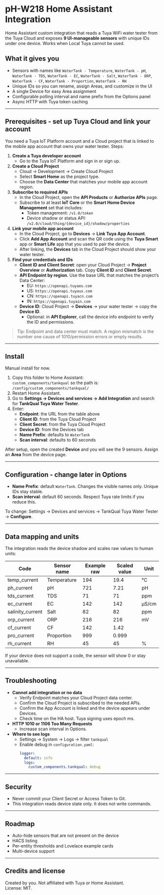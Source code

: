 # pH-W218 Home Assistant Integration

Home Assistant custom integration that reads a Tuya WiFi water tester from the Tuya Cloud and exposes **9 UI-manageable sensors** with unique IDs under one device. Works when Local Tuya cannot be used.

## What it gives you
- Sensors with names like `WaterTank - Temperature`, `WaterTank - pH`, `WaterTank - TDS`, `WaterTank - EC`, `WaterTank - Salt`, `WaterTank - ORP`, `WaterTank - CF`, `WaterTank - Proportion`, `WaterTank - RH`
- Unique IDs so you can rename, assign Areas, and customize in the UI
- A single Device for easy Area assignment
- Configurable polling interval and name prefix from the Options panel
- Async HTTP with Tuya token caching

---

## Prerequisites - set up Tuya Cloud and link your account

You need a Tuya IoT Platform account and a Cloud project that is linked to the mobile app account that owns your water tester. Steps:

1. **Create a Tuya developer account**  
   - Go to the Tuya IoT Platform and sign in or sign up.
2. **Create a Cloud Project**  
   - Cloud → Development → Create Cloud Project  
   - Select **Smart Home** as the project type.
   - Choose the **Data Center** that matches your mobile app account region.
3. **Subscribe to required APIs**  
   - In the Cloud Project, open the **API Products** or **Authorize APIs** page.  
   - Subscribe to at least **IoT Core** or the **Smart Home Device Management** set that includes:
     - Token management: `/v1.0/token`
     - Device shadow or status API: `/v2.0/cloud/thing/{device_id}/shadow/properties`
4. **Link your mobile app account**  
   - In the Cloud Project, go to **Devices** → **Link Tuya App Account**.  
   - Click **Add App Account** and scan the QR code using the **Tuya Smart** app or **Smart Life** app that you used to pair the device.  
   - After linking, the **Devices** tab in the Cloud Project should show your water tester.
5. **Find your credentials and IDs**
   - **Client ID and Client Secret**: open your Cloud Project → **Project Overview** or **Authorization** tab. Copy **Client ID** and **Client Secret**.
   - **API Endpoint by region**. Use the base URL that matches the project’s Data Center:  
     - EU: `https://openapi.tuyaeu.com`  
     - US: `https://openapi.tuyaus.com`  
     - CN: `https://openapi.tuyacn.com`  
     - IN: `https://openapi.tuyain.com`
   - **Device ID**: Cloud Project → **Devices** → your water tester → copy the **Device ID**.  
     - Optional: in **API Explorer**, call the device info endpoint to verify the ID and permissions.

> Tip: Endpoint and data center must match. A region mismatch is the number one cause of 1010/permission errors or empty results.

---

## Install

Manual install for now.

1. Copy this folder to Home Assistant:  
   `custom_components/tankqual` so the path is:  
   `/config/custom_components/tankqual/`
2. Restart Home Assistant.
3. Go to **Settings → Devices and services → Add Integration** and search for **TankQual Tuya Water Tester**.
4. Enter:
   - **Endpoint**: the URL from the table above
   - **Client ID**: from the Tuya Cloud Project
   - **Client Secret**: from the Tuya Cloud Project
   - **Device ID**: from the Devices tab
   - **Name Prefix**: defaults to `WaterTank`
   - **Scan interval**: defaults to 60 seconds

After setup, open the created **Device** and you will see the 9 sensors. Assign an **Area** from the device page.

---

## Configuration - change later in Options

- **Name Prefix**: default `WaterTank`. Changes the visible names only. Unique IDs stay stable.
- **Scan interval**: default 60 seconds. Respect Tuya rate limits if you reduce this.

To change: Settings → Devices and services → TankQual Tuya Water Tester → **Configure**.

---

## Data mapping and units

The integration reads the device shadow and scales raw values to human units:

| Code            | Sensor name        | Example raw | Scaled value | Unit    |
|-----------------|--------------------|-------------|--------------|---------|
| temp_current    | Temperature        | 194         | 19.4         | °C      |
| ph_current      | pH                 | 721         | 7.21         | pH      |
| tds_current     | TDS                | 71          | 71           | ppm     |
| ec_current      | EC                 | 142         | 142          | µS/cm   |
| salinity_current| Salt               | 82          | 82           | ppm     |
| orp_current     | ORP                | 216         | 216          | mV      |
| cf_current      | CF                 | 142         | 1.42         |         |
| pro_current     | Proportion         | 999         | 0.999        |         |
| rh_current      | RH                 | 45          | 45           | %       |

If your device does not support a code, the sensor will show 0 or stay unavailable.

---

## Troubleshooting

- **Cannot add integration or no data**  
  - Verify Endpoint matches your Cloud Project data center.
  - Confirm the Cloud Project is subscribed to the needed APIs.
  - Confirm the App Account is linked and the device appears under Devices.
  - Check time on the HA host. Tuya signing uses epoch ms.
- **HTTP 1010 or 1106 Too Many Requests**  
  - Increase scan interval in Options.
- **Where to see logs**  
  - Settings → System → Logs → filter `tankqual`
  - Enable debug in `configuration.yaml`:
    ```yaml
    logger:
      default: info
      logs:
        custom_components.tankqual: debug
    ```

---

## Security

- Never commit your Client Secret or Access Token to Git.  
- This integration reads device state only. It does not write commands.

---

## Roadmap

- Auto-hide sensors that are not present on the device
- HACS listing
- Per-entity thresholds and Lovelace example cards
- Multi-device support

---

## Credits and license

Created by you. Not affiliated with Tuya or Home Assistant.  
License: MIT.

